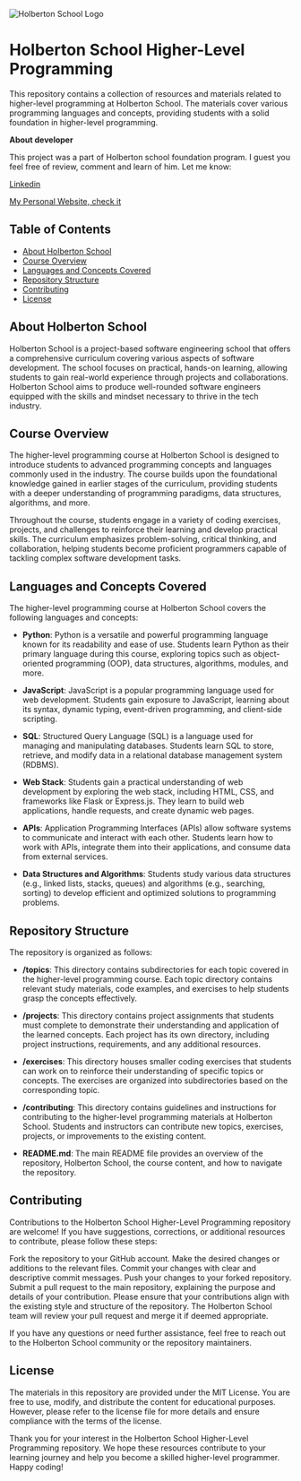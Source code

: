 ![Holberton School Logo](https://uploads-ssl.webflow.com/6105315644a26f77912a1ada/63eea844ae4e3022154e2878_Holberton-p-500.png)
# Holberton School Higher-Level Programming

This repository contains a collection of resources and materials related to higher-level programming at Holberton School. The materials cover various programming languages and concepts, providing students with a solid foundation in higher-level programming.

**About developer**

This project was a part of Holberton school foundation program.
I guest you feel free of review, comment and learn of him.
Let me know:

[Linkedin](https://www.linkedin.com/in/joseluis-max/)

[My Personal Website, check it](https://jlvp.vercel.app)

## Table of Contents

- [About Holberton School](#about-holberton-school)
- [Course Overview](#course-overview)
- [Languages and Concepts Covered](#languages-and-concepts-covered)
- [Repository Structure](#repository-structure)
- [Contributing](#contributing)
- [License](#license)

## About Holberton School

Holberton School is a project-based software engineering school that offers a comprehensive curriculum covering various aspects of software development. The school focuses on practical, hands-on learning, allowing students to gain real-world experience through projects and collaborations. Holberton School aims to produce well-rounded software engineers equipped with the skills and mindset necessary to thrive in the tech industry.

## Course Overview

The higher-level programming course at Holberton School is designed to introduce students to advanced programming concepts and languages commonly used in the industry. The course builds upon the foundational knowledge gained in earlier stages of the curriculum, providing students with a deeper understanding of programming paradigms, data structures, algorithms, and more.

Throughout the course, students engage in a variety of coding exercises, projects, and challenges to reinforce their learning and develop practical skills. The curriculum emphasizes problem-solving, critical thinking, and collaboration, helping students become proficient programmers capable of tackling complex software development tasks.

## Languages and Concepts Covered

The higher-level programming course at Holberton School covers the following languages and concepts:

- **Python**: Python is a versatile and powerful programming language known for its readability and ease of use. Students learn Python as their primary language during this course, exploring topics such as object-oriented programming (OOP), data structures, algorithms, modules, and more.

- **JavaScript**: JavaScript is a popular programming language used for web development. Students gain exposure to JavaScript, learning about its syntax, dynamic typing, event-driven programming, and client-side scripting.

- **SQL**: Structured Query Language (SQL) is a language used for managing and manipulating databases. Students learn SQL to store, retrieve, and modify data in a relational database management system (RDBMS).

- **Web Stack**: Students gain a practical understanding of web development by exploring the web stack, including HTML, CSS, and frameworks like Flask or Express.js. They learn to build web applications, handle requests, and create dynamic web pages.

- **APIs**: Application Programming Interfaces (APIs) allow software systems to communicate and interact with each other. Students learn how to work with APIs, integrate them into their applications, and consume data from external services.

- **Data Structures and Algorithms**: Students study various data structures (e.g., linked lists, stacks, queues) and algorithms (e.g., searching, sorting) to develop efficient and optimized solutions to programming problems.

## Repository Structure

The repository is organized as follows:

- **/topics**: This directory contains subdirectories for each topic covered in the higher-level programming course. Each topic directory contains relevant study materials, code examples, and exercises to help students grasp the concepts effectively.

- **/projects**: This directory contains project assignments that students must complete to demonstrate their understanding and application of the learned concepts. Each project has its own directory, including project instructions, requirements, and any additional resources.

- **/exercises**: This directory houses smaller coding exercises that students can work on to reinforce their understanding of specific topics or concepts. The exercises are organized into subdirectories based on the corresponding topic.

- **/contributing**: This directory contains guidelines and instructions for contributing to the higher-level programming materials at Holberton School. Students and instructors can contribute new topics, exercises, projects, or improvements to the existing content.

- **README.md**: The main README file provides an overview of the repository, Holberton School, the course content, and how to navigate the repository.

## Contributing
Contributions to the Holberton School Higher-Level Programming repository are welcome! If you have suggestions, corrections, or additional resources to contribute, please follow these steps:

Fork the repository to your GitHub account.
Make the desired changes or additions to the relevant files.
Commit your changes with clear and descriptive commit messages.
Push your changes to your forked repository.
Submit a pull request to the main repository, explaining the purpose and details of your contribution.
Please ensure that your contributions align with the existing style and structure of the repository. The Holberton School team will review your pull request and merge it if deemed appropriate.

If you have any questions or need further assistance, feel free to reach out to the Holberton School community or the repository maintainers.

## License
The materials in this repository are provided under the MIT License. You are free to use, modify, and distribute the content for educational purposes. However, please refer to the license file for more details and ensure compliance with the terms of the license.

Thank you for your interest in the Holberton School Higher-Level Programming repository. We hope these resources contribute to your learning journey and help you become a skilled higher-level programmer. Happy coding!
